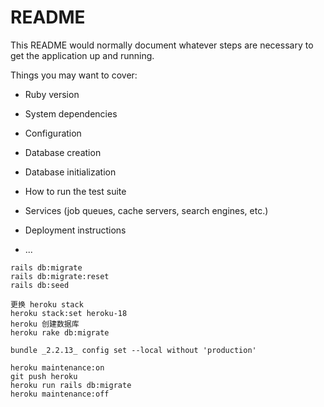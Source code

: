 # README

This README would normally document whatever steps are necessary to get the application up and running.

Things you may want to cover:

* Ruby version

* System dependencies

* Configuration

* Database creation

* Database initialization

* How to run the test suite

* Services (job queues, cache servers, search engines, etc.)

* Deployment instructions

* ...

```
rails db:migrate
rails db:migrate:reset
rails db:seed
```

```
更换 heroku stack
heroku stack:set heroku-18
heroku 创建数据库
heroku rake db:migrate
```

```
bundle _2.2.13_ config set --local without 'production'
```

```
heroku maintenance:on
git push heroku
heroku run rails db:migrate
heroku maintenance:off
```